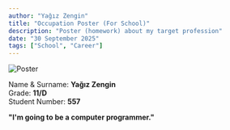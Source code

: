 ```yaml
---
author: "Yağız Zengin"
title: "Occupation Poster (For School)"
description: "Poster (homework) about my target profession"
date: "30 September 2025"
tags: ["School", "Career"]
---
```


![Poster](/content/pictures/occupation-poster.png)

Name & Surname: **Yağız Zengin**\
Grade: **11/D**\
Student Number: **557**

**"I'm going to be a computer programmer."**

